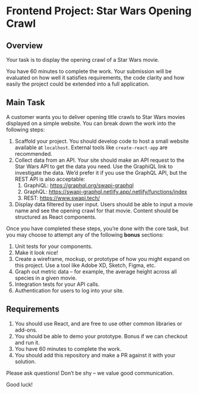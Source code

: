# Frontend Project: Star Wars Opening Crawl
## Overview

Your task is to display the opening crawl of a Star Wars movie.

You have 60 minutes to complete the work. Your submission will be evaluated on how well it satisfies requirements, the code clarity and how easily the project could be extended into a full application.

## Main Task

A customer wants you to deliver opening title crawls to Star Wars movies displayed on a simple website. You can break down the work into the following steps:

1. Scaffold your project. You should develop code to host a small website available at `localhost`. External tools like `create-react-app` are recommended.
2. Collect data from an API. Your site should make an API request to the Star Wars API to get the data you need. Use the GraphiQL link to investigate the data. We’d prefer it if you use the GraphQL API, but the REST API is also acceptable:
   1. GraphiQL: https://graphql.org/swapi-graphql 
   2. GraphQL:  https://swapi-graphql.netlify.app/.netlify/functions/index
   3. REST: https://www.swapi.tech/
3. Display data filtered by user input. Users should be able to input a movie name and see the opening crawl for that movie. Content should be structured as React components.

Once you have completed these steps, you’re done with the core task, but you may choose to attempt any of the following **bonus** sections:

1. Unit tests for your components.
2. Make it look nice!
3. Create a wireframe, mockup, or prototype of how you might expand on this project. Use a tool like Adobe XD, Sketch, Figma, etc.
4. Graph out metric data – for example, the average height across all species in a given movie.
5. Integration tests for your API calls.
6. Authentication for users to log into your site. 

## Requirements

1. You should use React, and are free to use other common libraries or add-ons.
2. You should be able to demo your prototype. Bonus if we can checkout and run it.
3. You have 60 minutes to complete the work.
4. You should add this repository and make a PR against it with your solution.

Please ask questions! Don’t be shy – we value good communication.

Good luck!
